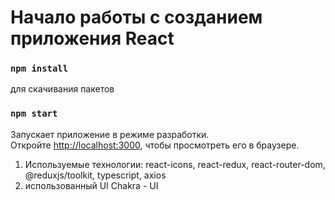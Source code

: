 # Начало работы с созданием приложения React

### `npm install`
для скачивания пакетов

### `npm start`
Запускает приложение в режиме разработки.\
Откройте [http://localhost:3000](http://localhost:3000), чтобы просмотреть его в браузере.

1) Используемые технологии:
    react-icons, react-redux, react-router-dom, 
    @reduxjs/toolkit, typescript, axios
2) использованный UI 
    Chakra - UI